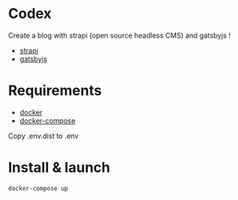 # Codex

Create a blog with strapi (open source headless CMS) and gatsbyjs !

* [strapi](https://strapi.io)
* [gatsbyjs](https://www.gatsbyjs.org/)

# Requirements

* [docker](https://docs.docker.com/install/)
* [docker-compose](https://docs.docker.com/compose/install/)

Copy .env.dist to .env

# Install & launch

`docker-compose up`
